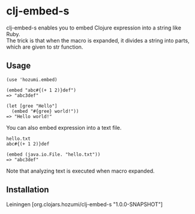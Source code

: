 # clj-embed-s

clj-embed-s enables you to embed Clojure expression into a string like Ruby.<br>
The trick is that when the macro is expanded, it divides a string into parts, which are given to str function.

## Usage

    (use 'hozumi.embed)

    (embed "abc#{(+ 1 2)}def")
    => "abc3def"

    (let [gree "Hello"]
      (embed "#{gree} world!"))
    => "Hello world!"

You can also embed expression into a text file.

    hello.txt
    abc#{(+ 1 2)}def

    (embed (java.io.File. "hello.txt"))
    => "abc3def"
Note that analyzing text is executed when macro expanded.

## Installation
Leiningen
    [org.clojars.hozumi/clj-embed-s "1.0.0-SNAPSHOT"]